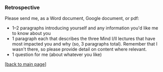 ### Retrospective

Please send me, as a Word document, Google document, or pdf:

* 1–2 paragraphs introducing yourself and any information you'd like me to know about you
* 1 paragraph each that describes the three Mind I/II lectures that have most impacted you and why (so, 3 paragraphs total). Remember that I wasn't there, so please provide detail on content where relevant.
* 1 question for me (about whatever you like)

[[back to main page](../../casillas-mind3-spring2024-syllabus/)]
